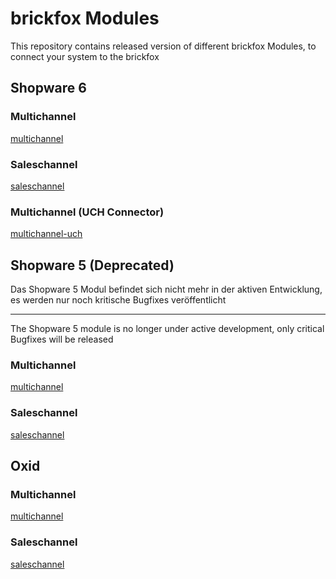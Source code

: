 # brickfox Modules

This repository contains released version of different brickfox Modules, to connect your system to the brickfox 


## Shopware 6

### Multichannel
[multichannel](shopware6/multichannel)


### Saleschannel
[saleschannel](shopware6/saleschannel)

### Multichannel (UCH Connector)
[multichannel-uch](shopware6/multichannel-uch)

## Shopware 5 (Deprecated)

Das Shopware 5 Modul befindet sich nicht mehr in der aktiven Entwicklung, es werden nur noch kritische Bugfixes veröffentlicht

--- 

The Shopware 5 module is no longer under active development, only critical Bugfixes will be released

### Multichannel
[multichannel](shopware5/multichannel)

### Saleschannel
[saleschannel](shopware5/saleschannel)

## Oxid

### Multichannel

[multichannel](oxid/multichannel)

### Saleschannel

[saleschannel](oxid/saleschannel)
